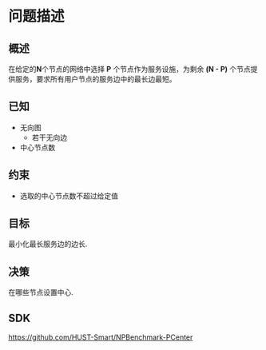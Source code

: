 # 问题描述

## 概述

在给定的**N**个节点的网络中选择 **P** 个节点作为服务设施，为剩余 **(N - P)** 个节点提供服务，要求所有用户节点的服务边中的最长边最短。


## 已知

- 无向图
  - 若干无向边
- 中心节点数


## 约束

- 选取的中心节点数不超过给定值


## 目标

最小化最长服务边的边长.


## 决策

在哪些节点设置中心.

## SDK

 https://github.com/HUST-Smart/NPBenchmark-PCenter

